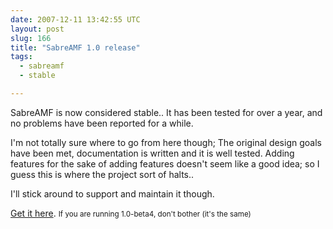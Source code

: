```yaml
---
date: 2007-12-11 13:42:55 UTC
layout: post
slug: 166
title: "SabreAMF 1.0 release"
tags:
  - sabreamf
  - stable

---
```

<p>SabreAMF is now considered stable.. It has been tested for over a year, and no problems have been reported for a while.</p>

<p>I'm not totally sure where to go from here though; The original design goals have been met, documentation is written and it is well tested. Adding features for the sake of adding features doesn't seem like a good idea; so I guess this is where the project sort of halts..</p>

<p>I'll stick around to support and maintain it though.</p>

<p><a href="http://code.google.com/p/sabreamf/">Get it here</a>. <small>If you are running 1.0-beta4, don't bother (it's the same)</small></p>
